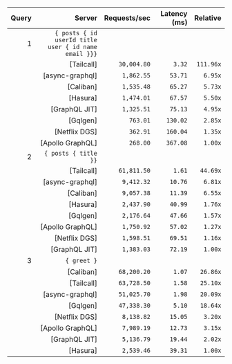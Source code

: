 <!-- PERFORMANCE_RESULTS_START -->

| Query | Server | Requests/sec | Latency (ms) | Relative |
|-------:|--------:|--------------:|--------------:|---------:|
| 1 | `{ posts { id userId title user { id name email }}}` |
|| [Tailcall] | `30,004.80` | `3.32` | `111.96x` |
|| [async-graphql] | `1,862.55` | `53.71` | `6.95x` |
|| [Caliban] | `1,535.48` | `65.27` | `5.73x` |
|| [Hasura] | `1,474.01` | `67.57` | `5.50x` |
|| [GraphQL JIT] | `1,325.51` | `75.13` | `4.95x` |
|| [Gqlgen] | `763.01` | `130.02` | `2.85x` |
|| [Netflix DGS] | `362.91` | `160.04` | `1.35x` |
|| [Apollo GraphQL] | `268.00` | `367.08` | `1.00x` |
| 2 | `{ posts { title }}` |
|| [Tailcall] | `61,811.50` | `1.61` | `44.69x` |
|| [async-graphql] | `9,412.32` | `10.76` | `6.81x` |
|| [Caliban] | `9,057.38` | `11.39` | `6.55x` |
|| [Hasura] | `2,437.90` | `40.99` | `1.76x` |
|| [Gqlgen] | `2,176.64` | `47.66` | `1.57x` |
|| [Apollo GraphQL] | `1,750.92` | `57.02` | `1.27x` |
|| [Netflix DGS] | `1,598.51` | `69.51` | `1.16x` |
|| [GraphQL JIT] | `1,383.03` | `72.19` | `1.00x` |
| 3 | `{ greet }` |
|| [Caliban] | `68,200.20` | `1.07` | `26.86x` |
|| [Tailcall] | `63,728.50` | `1.58` | `25.10x` |
|| [async-graphql] | `51,025.70` | `1.98` | `20.09x` |
|| [Gqlgen] | `47,338.30` | `5.10` | `18.64x` |
|| [Netflix DGS] | `8,138.82` | `15.05` | `3.20x` |
|| [Apollo GraphQL] | `7,989.19` | `12.73` | `3.15x` |
|| [GraphQL JIT] | `5,136.79` | `19.44` | `2.02x` |
|| [Hasura] | `2,539.46` | `39.31` | `1.00x` |

<!-- PERFORMANCE_RESULTS_END -->
